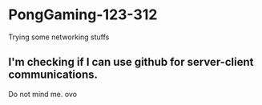 # PongGaming-123-312
Trying some networking stuffs

## I'm checking if I can use github for server-client communications.
Do not mind me. ovo
